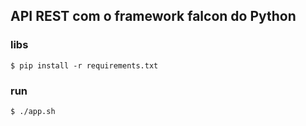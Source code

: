 ## API REST com o framework falcon do Python

### libs
```shell
$ pip install -r requirements.txt
```

### run
```shell
$ ./app.sh
```


